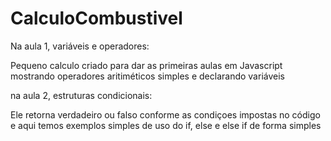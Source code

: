 # CalculoCombustivel

Na aula 1, variáveis e operadores:

Pequeno calculo criado para dar as primeiras aulas em Javascript mostrando operadores aritiméticos simples e declarando variáveis 

na aula 2, estruturas condicionais:

Ele retorna verdadeiro ou falso conforme as condiçoes impostas no código e aqui temos exemplos simples de uso do if, else e else if de forma simples
